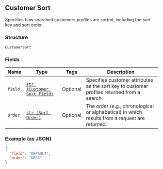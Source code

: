 ## Customer Sort

Specifies how searched customers profiles are sorted, including the sort key and sort order.

### Structure

`CustomerSort`

### Fields

| Name | Type | Tags | Description |
|  --- | --- | --- | --- |
| `field` | [`str (Customer Sort Field)`](/doc/models/customer-sort-field.md) | Optional | Specifies customer attributes as the sort key to customer profiles returned from a search. |
| `order` | [`str (Sort Order)`](/doc/models/sort-order.md) | Optional | The order (e.g., chronological or alphabetical) in which results from a request are returned. |

### Example (as JSON)

```json
{
  "field": "DEFAULT",
  "order": "DESC"
}
```

